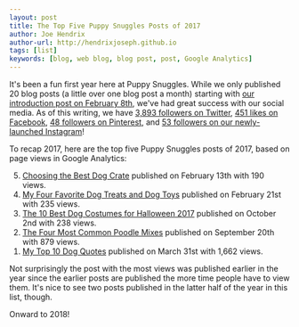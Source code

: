 ```yaml
---
layout: post
title: The Top Five Puppy Snuggles Posts of 2017
author: Joe Hendrix
author-url: http://hendrixjoseph.github.io
tags: [list]
keywords: [blog, web blog, blog post, post, Google Analytics]
---
```


It's been a fun first year here at Puppy Snuggles. While we only published 20 blog posts (a little over one blog post a month) starting with [our introduction post on February 8th](http://www.puppy-snuggles.com/blog/introducing-puppy-snuggles/), we've had great success with our social media. As of this writing, we have [3,893 followers on Twitter](https://twitter.com/puppy_snuggles), [451 likes on Facebook](http://fb.me/puppysnuggle), [48 followers on Pinterest](https://www.pinterest.com/puppysnuggles12/), and [53 followers on our newly-launched Instagram](https://www.instagram.com/puppy.snuggles/)!

To recap 2017, here are the top five Puppy Snuggles posts of 2017, based on page views in Google Analytics:

<ol reversed>
<li><a href="http://www.puppy-snuggles.com/blog/choosing-the-best-dog-crate/">Choosing the Best Dog Crate</a> published on February 13th with 190 views.</li>
<li><a href="http://www.puppy-snuggles.com/blog/my-four-favorite-dog-treats-and-dog-toys/">My Four Favorite Dog Treats and Dog Toys</a> published on February 21st with 235 views.</li>
<li><a href="http://www.puppy-snuggles.com/blog/the-10-best-dog-costumes-for-halloween-2017/">The 10 Best Dog Costumes for Halloween 2017</a> published on October 2nd with 238 views.</li>
<li><a href="http://www.puppy-snuggles.com/blog/the-four-most-common-poodle-mixes/">The Four Most Common Poodle Mixes</a> published on September 20th with 879 views.</li>
<li><a href="http://www.puppy-snuggles.com/blog/my-top-10-dog-quotes/">My Top 10 Dog Quotes</a> published on March 31st with 1,662 views.</li>
</ol>

Not surprisingly the post with the most views was published earlier in the year since the earlier posts are published the more time people have to view them. It's nice to see two posts published in the latter half of the year in this list, though.

Onward to 2018!
